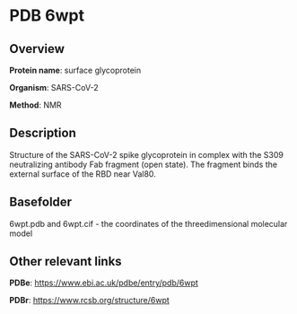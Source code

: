 # PDB 6wpt

## Overview

**Protein name**: surface glycoprotein

**Organism**: SARS-CoV-2

**Method**: NMR

## Description

Structure of the SARS-CoV-2 spike glycoprotein in complex with the S309 neutralizing antibody Fab fragment (open state). The fragment binds the external surface of the RBD near Val80. 

## Basefolder

6wpt.pdb and 6wpt.cif - the coordinates of the threedimensional molecular model



## Other relevant links 
**PDBe**:  https://www.ebi.ac.uk/pdbe/entry/pdb/6wpt
 
**PDBr**: https://www.rcsb.org/structure/6wpt 
